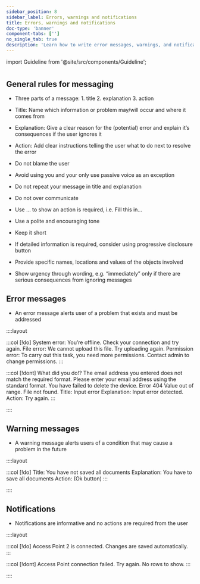 ```yaml
---
sidebar_position: 8
sidebar_label: Errors, warnings and notifications
title: Errors, warnings and notifications
doc-type: 'banner'
component-tabs: ['']
no_single_tab: true
description: 'Learn how to write error messages, warnings, and notifications that are helpful and user-friendly. This subchapter provides strategies for communicating issues and alerts in a way that guides users towards solutions.'
---
```


import Guideline from '@site/src/components/Guideline';

#

## General rules for messaging

- Three parts of a message: 1. title 2. explanation 3. action

- Title: Name which information or problem may/will occur and where it comes from

- Explanation: Give a clear reason for the (potential) error and explain it’s consequences if the user ignores it

- Action: Add clear instructions telling the user what to do next to resolve the error

- Do not blame the user

- Avoid using you and your only use passive voice as an exception

- Do not repeat your message in title and explanation

- Do not over communicate

- Use … to show an action is required, i.e. Fill this in…

- Use a polite and encouraging tone

- Keep it short

- If detailed information is required, consider using progressive disclosure button

- Provide specific names, locations and values of the objects involved

- Show urgency through wording, e.g. “immediately” only if there are serious consequences from ignoring messages

## Error messages

- An error message alerts user of a problem that exists and must be addressed

::::layout

:::col
[!do]
System error: You’re offline. Check your connection and try again.
File error: We cannot upload this file. Try uploading again.
Permission error: To carry out this task, you need more permissions. Contact admin to change permissions.
:::

:::col
[!dont]
What did you do!?
The email address you entered does not match the required format. Please enter your email address using the standard format.
You have failed to delete the device.
Error 404
Value out of range.
File not found.
Title: Input error
Explanation: Input error detected.
Action: Try again.
:::

::::

## Warning messages

- A warning message alerts users of a condition that may cause a problem in the future

::::layout

:::col
[!do]
Title: You have not saved all documents
Explanation: You have to save all documents
Action: (Ok button)
:::

::::

## Notifications

- Notifications are informative and no actions are required from the user

::::layout

:::col
[!do]
Access Point 2 is connected.
Changes are saved automatically.
:::

:::col
[!dont]
Access Point connection failed. Try again.
No rows to show.
:::

::::
